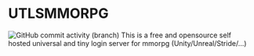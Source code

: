 # UTLSMMORPG
![GitHub commit activity (branch)](https://img.shields.io/github/commit-activity/w/yannbanas/UTLSMMORPG/main) 
This is a free and opensource self hosted universal and tiny login server for mmorpg (Unity/Unreal/Stride/...)
